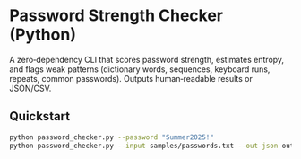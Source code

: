 # Password Strength Checker (Python)


A zero‑dependency CLI that scores password strength, estimates entropy, and flags weak patterns (dictionary words, sequences, keyboard runs, repeats, common passwords). Outputs human‑readable results or JSON/CSV.


## Quickstart
```bash
python password_checker.py --password "Summer2025!"
python password_checker.py --input samples/passwords.txt --out-json out.json --out-csv out.csv